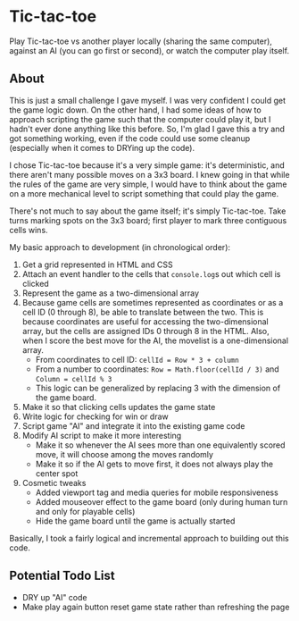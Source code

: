 Tic-tac-toe
===========

Play Tic-tac-toe vs another player locally (sharing the same computer), against an AI (you can go first or second), or watch the computer play itself.

About
-----

This is just a small challenge I gave myself.  I was very confident I could get the game logic down.  On the other hand, I had some ideas of how to approach scripting the game such that the computer could play it, but I hadn't ever done anything like this before.  So, I'm glad I gave this a try and got something working, even if the code could use some cleanup (especially when it comes to DRYing up the code).

I chose Tic-tac-toe because it's a very simple game:  it's deterministic, and there aren't many possible moves on a 3x3 board.  I knew going in that while the rules of the game are very simple, I would have to think about the game on a more mechanical level to script something that could play the game.

There's not much to say about the game itself; it's simply Tic-tac-toe.  Take turns marking spots on the 3x3 board; first player to mark three contiguous cells wins.

My basic approach to development (in chronological order):
1. Get a grid represented in HTML and CSS
1. Attach an event handler to the cells that `console.log`s out which cell is clicked
1. Represent the game as a two-dimensional array
1. Because game cells are sometimes represented as coordinates or as a cell ID (0 through 8), be able to translate between the two.  This is because coordinates are useful for accessing the two-dimensional array, but the cells are assigned IDs 0 through 8 in the HTML.  Also, when I score the best move for the AI, the movelist is a one-dimensional array.
    * From coordinates to cell ID:  `cellId = Row * 3 + column`
    * From a number to coordinates:  `Row = Math.floor(cellId / 3)` and `Column = cellId % 3`
    * This logic can be generalized by replacing 3 with the dimension of the game board.
1. Make it so that clicking cells updates the game state
1. Write logic for checking for win or draw
1. Script game "AI" and integrate it into the existing game code
1. Modify AI script to make it more interesting
    * Make it so whenever the AI sees more than one equivalently scored move, it will choose among the moves randomly
    * Make it so if the AI gets to move first, it does not always play the center spot
1. Cosmetic tweaks
    * Added viewport tag and media queries for mobile responsiveness
    * Added mouseover effect to the game board (only during human turn and only for playable cells)
    * Hide the game board until the game is actually started

Basically, I took a fairly logical and incremental approach to building out this code.

Potential Todo List
-----

* DRY up "AI" code
* Make play again button reset game state rather than refreshing the page